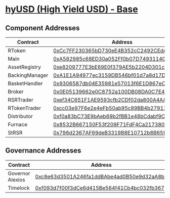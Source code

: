 # [hyUSD (High Yield USD) - Base](https://basescan.org/address/0xCc7FF230365bD730eE4B352cC2492CEdAC49383e)
## Component Addresses
| Contract | Address | Implementation | Version |
| --- | --- | --- | --- |
| RToken | [0xCc7FF230365bD730eE4B352cC2492CEdAC49383e](https://basescan.org/address/0xCc7FF230365bD730eE4B352cC2492CEdAC49383e) |[0xa42850a760151bb3acf17e7f8643eb4d864bf7a6](https://basescan.org/address/0xa42850a760151bb3acf17e7f8643eb4d864bf7a6#code) | 3.0.0 |
| Main | [0xA582985c68ED30a052Ff0b07D74931140bd5a00F](https://basescan.org/address/0xA582985c68ED30a052Ff0b07D74931140bd5a00F) |[0x1d6d0b74e7a701ae5c2e11967b242e9861275143](https://basescan.org/address/0x1d6d0b74e7a701ae5c2e11967b242e9861275143#code) | 3.0.0 |
| AssetRegistry | [0xe8209777E3bE69E0f379AE5b2204D301c4FFC9B3](https://basescan.org/address/0xe8209777E3bE69E0f379AE5b2204D301c4FFC9B3) |[0x9c387fc258061bd3e02c851f36ae227db03a396c](https://basescan.org/address/0x9c387fc258061bd3e02c851f36ae227db03a396c#code) | 3.0.0 |
| BackingManager | [0xA1E1A94977ec3159DB546bf01d7a8d17DD3EbBeD](https://basescan.org/address/0xA1E1A94977ec3159DB546bf01d7a8d17DD3EbBeD) |[0x8569d60df34354cdd1115b90de832845b31c28d2](https://basescan.org/address/0x8569d60df34354cdd1115b90de832845b31c28d2#code) | 3.0.1 |
| BasketHandler | [0x9306587db04E35981e57013f6E1D867eCa89e2ec](https://basescan.org/address/0x9306587db04E35981e57013f6E1D867eCa89e2ec) |[0x25e92785c1ac01b397224e0534f3d626868a1cbf](https://basescan.org/address/0x25e92785c1ac01b397224e0534f3d626868a1cbf#code) | 3.0.0 |
| Broker | [0x0E05139662e0C8752a100DB08DA0C7E435B8aC94](https://basescan.org/address/0x0E05139662e0C8752a100DB08DA0C7E435B8aC94) |[0x12c3bb1b0da85fdae0137ae8fde901f7d0e106ba](https://basescan.org/address/0x12c3bb1b0da85fdae0137ae8fde901f7d0e106ba#code) | 3.0.0 |
| RSRTrader | [0xef34C651F1AE9593cfb2CDf02da800A4AAd612bd](https://basescan.org/address/0xef34C651F1AE9593cfb2CDf02da800A4AAd612bd) |[0xf4c5d33dabb9d4681ed9b83618d629ba1006ae16](https://basescan.org/address/0xf4c5d33dabb9d4681ed9b83618d629ba1006ae16#code) | 3.0.1 |
| RTokenTrader | [0xcc03e97F6e2e4eFb50ab95c89BB4b27911105736](https://basescan.org/address/0xcc03e97F6e2e4eFb50ab95c89BB4b27911105736) |[0xf4c5d33dabb9d4681ed9b83618d629ba1006ae16](https://basescan.org/address/0xf4c5d33dabb9d4681ed9b83618d629ba1006ae16#code) | 3.0.1 |
| Distributor | [0xf0a83bC73E9bAeb69b2fBB1e48bCdabf9C1012ca](https://basescan.org/address/0xf0a83bC73E9bAeb69b2fBB1e48bCdabf9C1012ca) |[0xd31de64957b79435bfc702044590ac417e02c19b](https://basescan.org/address/0xd31de64957b79435bfc702044590ac417e02c19b#code) | 3.0.0 |
| Furnace | [0x8532B667150F53f209F71FdF4Ca2173805D16680](https://basescan.org/address/0x8532B667150F53f209F71FdF4Ca2173805D16680) |[0x45d7dfe976cdf80962d863a66918346a457b87bd](https://basescan.org/address/0x45d7dfe976cdf80962d863a66918346a457b87bd#code) | 3.0.0 |
| StRSR | [0x796d2367AF69deB3319B8E10712b8B65957371c3](https://basescan.org/address/0x796d2367AF69deB3319B8E10712b8B65957371c3) |[0x53321f03a7cce52413515dfd0527e0163ec69a46](https://basescan.org/address/0x53321f03a7cce52413515dfd0527e0163ec69a46#code) | 3.0.0 |


## Governance Addresses
| Contract | Address |
| --- | --- |
| Governor Alexios | [0xc8e63d3501A246fa1ddBAbe4ad0B50e9d32aA8bb](https://basescan.org/address/0xc8e63d3501A246fa1ddBAbe4ad0B50e9d32aA8bb) |
| Timelock | [0xf093d7f00f3dCe6d415Be564f41Cb4bc032fb367](https://basescan.org/address/0xf093d7f00f3dCe6d415Be564f41Cb4bc032fb367) |

        
